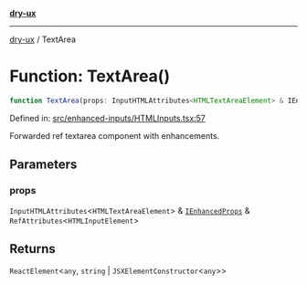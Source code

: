 [**dry-ux**](../README.md)

***

[dry-ux](../README.md) / TextArea

# Function: TextArea()

```ts
function TextArea(props: InputHTMLAttributes<HTMLTextAreaElement> & IEnhancedProps & RefAttributes<HTMLInputElement>): ReactElement<any, string | JSXElementConstructor<any>>
```

Defined in: [src/enhanced-inputs/HTMLInputs.tsx:57](https://github.com/navedr/dry-ux/blob/caab991ee97f6aeffaf134cbc4d98e0b18f2cf6b/src/enhanced-inputs/HTMLInputs.tsx#L57)

Forwarded ref textarea component with enhancements.

## Parameters

### props

`InputHTMLAttributes`\<`HTMLTextAreaElement`\> & [`IEnhancedProps`](../interfaces/IEnhancedProps.md) & `RefAttributes`\<`HTMLInputElement`\>

## Returns

`ReactElement`\<`any`, `string` \| `JSXElementConstructor`\<`any`\>\>
